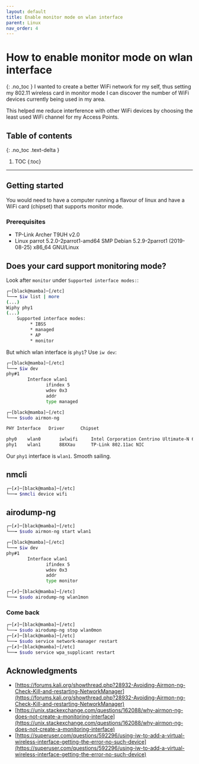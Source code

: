 ```yaml
---
layout: default
title: Enable monitor mode on wlan interface
parent: Linux
nav_order: 4
---
```

# How to enable monitor mode on wlan interface
{: .no_toc }
I wanted to create a better WiFi network for my self, thus setting my 802.11 wireless card in monitor mode I can discover the number of WiFi devices currently being used in my area.

This helped me reduce interference with other WiFi devices by choosing the least used WiFi channel for my Access Points. 

## Table of contents
{: .no_toc .text-delta }

1. TOC
{:toc}
---
## Getting started
You would need to have a computer running a flavour of linux and have a WiFi card (chipset) that supports monitor mode. 

### Prerequisites
* TP-Link Archer T9UH v2.0
* Linux parrot 5.2.0-2parrot1-amd64 SMP Debian 5.2.9-2parrot1 (2019-08-25) x86_64 GNU/Linux

## Does your card support monitoring mode?
Look after `monitor` under `Supported interface modes:`:
```bash
┌─[black@mamba]─[/etc]
└──╼ $iw list | more
(...)
Wiphy phy1
(...)
	Supported interface modes:
		 * IBSS
		 * managed
		 * AP
		 * monitor
```

But which wlan interface is `phy1`? Use `iw dev`:
```bash
┌─[black@mamba]─[/etc]
└──╼ $iw dev 
phy#1
        Interface wlan1
		       ifindex 5
			   wdev 0x3
			   addr
			   type managed
```

```bash
┌─[black@mamba]─[/etc]
└──╼ $sudo airmon-ng 

PHY	Interface	Driver		Chipset

phy0	wlan0		iwlwifi		Intel Corporation Centrino Ultimate-N 6300 (rev 3e)
phy1	wlan1		88XXau		TP-Link 802.11ac NIC
```
Our `phy1` interface is `wlan1`. Smooth sailing. 

## nmcli
```bash
┌─[✗]─[black@mamba]─[/etc]
└──╼ $nmcli device wifi
```

## airodump-ng
```bash
┌─[✗]─[black@mamba]─[/etc]
└──╼ $sudo airmon-ng start wlan1
```
```bash
┌─[black@mamba]─[/etc]
└──╼ $iw dev 
phy#1
        Interface wlan1
		       ifindex 5
			   wdev 0x3
			   addr
			   type monitor
```

```bash
┌─[✗]─[black@mamba]─[/etc]
└──╼ $sudo airodump-ng wlan1mon
```

### Come back
```bash
┌─[✗]─[black@mamba]─[/etc]
└──╼ $sudo airodump-ng stop wlan0mon
┌─[✗]─[black@mamba]─[/etc]
└──╼ $sudo service network-manager restart
┌─[✗]─[black@mamba]─[/etc]
└──╼ $sudo service wpa_supplicant restart
```



## Acknowledgments
* [https://forums.kali.org/showthread.php?28932-Avoiding-Airmon-ng-Check-Kill-and-restarting-NetworkManager](https://forums.kali.org/showthread.php?28932-Avoiding-Airmon-ng-Check-Kill-and-restarting-NetworkManager)
* [https://unix.stackexchange.com/questions/162088/why-airmon-ng-does-not-create-a-monitoring-interface](https://unix.stackexchange.com/questions/162088/why-airmon-ng-does-not-create-a-monitoring-interface)
* [https://superuser.com/questions/592296/using-iw-to-add-a-virtual-wireless-interface-getting-the-error-no-such-device](https://superuser.com/questions/592296/using-iw-to-add-a-virtual-wireless-interface-getting-the-error-no-such-device)